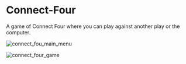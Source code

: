 # Connect-Four
A game of Connect Four where you can play against another play or the computer.

![connect_fou_main_menu](http://i.imgur.com/RGDkIdA.png)<br>

![connect_four_game](http://i.imgur.com/S9HU4YA.png)<br>
